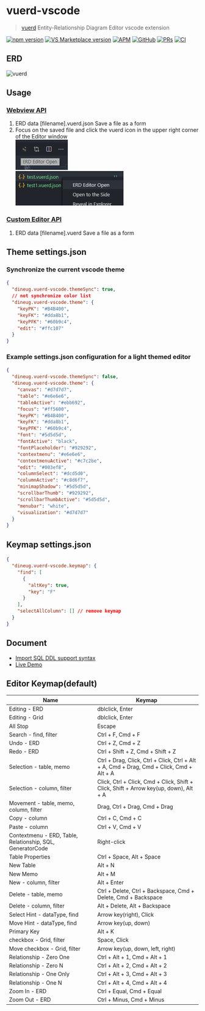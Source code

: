 # vuerd-vscode

> [vuerd](https://github.com/vuerd/vuerd) Entity-Relationship Diagram Editor vscode extension

[![npm version](https://img.shields.io/npm/v/vuerd.svg?style=flat-square&color=blue)](https://www.npmjs.com/package/vuerd) [![VS Marketplace version](https://vsmarketplacebadge.apphb.com/version-short/dineug.vuerd-vscode.svg?style=flat-square&color=blue&logo=visual-studio-code)](https://marketplace.visualstudio.com/items?itemName=dineug.vuerd-vscode) [![APM](https://img.shields.io/apm/v/vuerd-atom?color=blue&style=flat-square&logo=atom)](https://atom.io/packages/vuerd-atom) [![GitHub](https://img.shields.io/github/license/vuerd/vuerd?style=flat-square&color=blue)](https://github.com/vuerd/vuerd/blob/master/LICENSE) [![PRs](https://img.shields.io/badge/PRs-welcome-blue)](https://github.com/vuerd/vuerd/pulls) [![CI](https://img.shields.io/github/workflow/status/vuerd/vuerd/CI?label=CI&logo=github&style=flat-square)](https://github.com/vuerd/vuerd/actions)

## ERD

![vuerd](https://github.com/vuerd/vuerd/blob/master/img/vuerd-erd.gif?raw=true)

## Usage

### [Webview API](https://code.visualstudio.com/api/extension-guides/webview)

1. ERD data [filename].vuerd.json Save a file as a form
1. Focus on the saved file and click the vuerd icon in the upper right corner of the Editor window  
   ![Image](./img/vuerd-vscode-2.png)  
   ![Image](./img/vuerd-vscode-1.png)

### [Custom Editor API](https://code.visualstudio.com/api/extension-guides/custom-editors)

1. ERD data [filename].vuerd Save a file as a form

## Theme settings.json

### Synchronize the current vscode theme

```json
{
  "dineug.vuerd-vscode.themeSync": true,
  // not synchronize color list
  "dineug.vuerd-vscode.theme": {
    "keyPK": "#B4B400",
    "keyFK": "#dda8b1",
    "keyPFK": "#60b9c4",
    "edit": "#ffc107"
  }
}
```

### Example settings.json configuration for a light themed editor

```json
{
  "dineug.vuerd-vscode.themeSync": false,
  "dineug.vuerd-vscode.theme": {
    "canvas": "#d7d7d7",
    "table": "#e6e6e6",
    "tableActive": "#ebb692",
    "focus": "#ff5600",
    "keyPK": "#B4B400",
    "keyFK": "#dda8b1",
    "keyPFK": "#60b9c4",
    "font": "#5d5d5d",
    "fontActive": "black",
    "fontPlaceholder": "#929292",
    "contextmenu": "#e6e6e6",
    "contextmenuActive": "#c7c2be",
    "edit": "#003ef8",
    "columnSelect": "#dcd5d0",
    "columnActive": "#c8d6f7",
    "minimapShadow": "#5d5d5d",
    "scrollbarThumb": "#929292",
    "scrollbarThumbActive": "#5d5d5d",
    "menubar": "white",
    "visualization": "#d7d7d7"
  }
}
```

## Keymap settings.json

```json
{
  "dineug.vuerd-vscode.keymap": {
    "find": [
      {
        "altKey": true,
        "key": "F"
      }
    ],
    "selectAllColumn": [] // remove keymap
  }
}
```

## Document

- [Import SQL DDL support syntax](https://github.com/vuerd/vuerd/blob/master/packages/sql-ddl-parser/src/SQL_DDL_Test_Case.md)
- [Live Demo](https://vuerd.github.io/vuerd/iframe.html?id=example-demo--erd-editor&args=&viewMode=story)

## Editor Keymap(default)

| Name                                                       | Keymap                                                                                   |
| ---------------------------------------------------------- | ---------------------------------------------------------------------------------------- |
| Editing - ERD                                              | dblclick, Enter                                                                          |
| Editing - Grid                                             | dblclick, Enter                                                                          |
| All Stop                                                   | Escape                                                                                   |
| Search - find, filter                                      | Ctrl + F, Cmd + F                                                                        |
| Undo - ERD                                                 | Ctrl + Z, Cmd + Z                                                                        |
| Redo - ERD                                                 | Ctrl + Shift + Z, Cmd + Shift + Z                                                        |
| Selection - table, memo                                    | Ctrl + Drag, Click, Ctrl + Click, Ctrl + Alt + A, Cmd + Drag, Cmd + Click, Cmd + Alt + A |
| Selection - column, filter                                 | Click, Ctrl + Click, Cmd + Click, Shift + Click, Shift + Arrow key(up, down), Alt + A    |
| Movement - table, memo, column, filter                     | Drag, Ctrl + Drag, Cmd + Drag                                                            |
| Copy - column                                              | Ctrl + C, Cmd + C                                                                        |
| Paste - column                                             | Ctrl + V, Cmd + V                                                                        |
| Contextmenu - ERD, Table, Relationship, SQL, GeneratorCode | Right-click                                                                              |
| Table Properties                                           | Ctrl + Space, Alt + Space                                                                |
| New Table                                                  | Alt + N                                                                                  |
| New Memo                                                   | Alt + M                                                                                  |
| New - column, filter                                       | Alt + Enter                                                                              |
| Delete - table, memo                                       | Ctrl + Delete, Ctrl + Backspace, Cmd + Delete, Cmd + Backspace                           |
| Delete - column, filter                                    | Alt + Delete, Alt + Backspace                                                            |
| Select Hint - dataType, find                               | Arrow key(right), Click                                                                  |
| Move Hint - dataType, find                                 | Arrow key(up, down)                                                                      |
| Primary Key                                                | Alt + K                                                                                  |
| checkbox - Grid, filter                                    | Space, Click                                                                             |
| Move checkbox - Grid, filter                               | Arrow key(up, down, left, right)                                                         |
| Relationship - Zero One                                    | Ctrl + Alt + 1, Cmd + Alt + 1                                                            |
| Relationship - Zero N                                      | Ctrl + Alt + 2, Cmd + Alt + 2                                                            |
| Relationship - One Only                                    | Ctrl + Alt + 3, Cmd + Alt + 3                                                            |
| Relationship - One N                                       | Ctrl + Alt + 4, Cmd + Alt + 4                                                            |
| Zoom In - ERD                                              | Ctrl + Equal, Cmd + Equal                                                                |
| Zoom Out - ERD                                             | Ctrl + Minus, Cmd + Minus                                                                |
